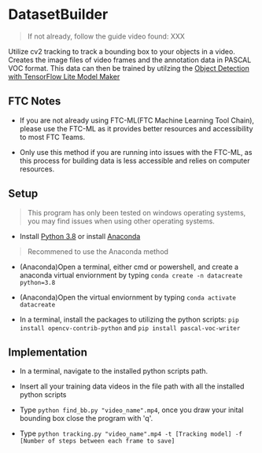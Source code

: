 # DatasetBuilder
> If not already, follow the guide video found: XXX

Utilize cv2 tracking to track a bounding box to your objects in a video. Creates the image files of video frames and the annotation data in PASCAL VOC format. This data can then be trained by utilzing the [Object Detection with TensorFlow Lite Model Maker](https://colab.research.google.com/github/tensorflow/tensorflow/blob/master/tensorflow/lite/g3doc/tutorials/model_maker_object_detection.ipynb)
## FTC Notes
- If you are not already using FTC-ML(FTC Machine Learning Tool Chain), please use the FTC-ML as it provides better resources and accessibility to most FTC Teams.

- Only use this method if you are running into issues with the FTC-ML, as this process for building data is less accessible and relies on computer resources.
## Setup
> This program has only been tested on windows operating systems, you may find issues when using other operating systems.
- Install [Python 3.8](https://www.python.org/downloads/release/python-3812/) or install [Anaconda](https://www.anaconda.com/products/individual)
> Recommened to use the Anaconda method

- (Anaconda)Open a terminal, either cmd or powershell, and create a anaconda virtual enviornment by typing `conda create -n datacreate python=3.8`

- (Anaconda)Open the virtual enviornment by typing `conda activate datacreate`

- In a terminal, install the packages to utilizing the python scripts: `pip install opencv-contrib-python` and `pip install pascal-voc-writer`
## Implementation
- In a terminal, navigate to the installed python scripts path. 

- Insert all your training data videos in the file path with all the installed python scripts

- Type `python find_bb.py "video_name".mp4`, once you draw your inital bounding box close the program with 'q'.

- Type `python tracking.py "video_name".mp4 -t [Tracking model] -f [Number of steps between each frame to save]`
